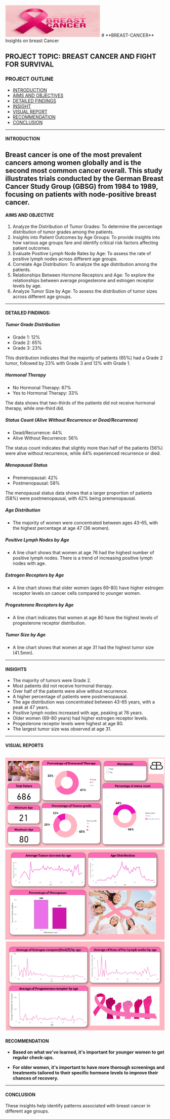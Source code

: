 <img src="Breast_cancer.jpg" width="300" height="100">
# **BREAST-CANCER**
Insights on breast Cancer

## PROJECT TOPIC: BREAST CANCER AND FIGHT FOR SURVIVAL

### PROJECT OUTLINE
- [INTRODUCTION](#INTRODUCTION)
- [AIMS AND OBJECTIVES](#AIMS-AND-OBJECTIVES)
- [DETAILED FINDINGS](#DETAILED-FINDINGS)
- [INSIGHT](#INSIGHT)
- [VISUAL REPORT](#VISUAL-REPORT)
- [RECOMMENDATION](#RECOMMENDATION)
- [CONCLUSION](#CONCLUSION)
---

#### INTRODUCTION
Breast cancer is one of the most prevalent cancers among women globally and is the second most common cancer overall.
This study illustrates trials conducted by the German Breast Cancer Study Group (GBSG) from 1984 to 1989, focusing on patients with node-positive breast cancer.
---

#### AIMS AND OBJECTIVE
1. Analyze the Distribution of Tumor Grades: To determine the percentage distribution of tumor grades among the patients.
2. Insights into Patient Outcomes by Age Groups: To provide insights into how various age groups fare and identify critical risk factors affecting patient outcomes.
3. Evaluate Positive Lymph Node Rates by Age: To assess the rate of positive lymph nodes across different age groups.
4. Correlate Age Distribution: To analyze the age distribution among the patients.
5. Relationships Between Hormone Receptors and Age: To explore the relationships between average progesterone and estrogen receptor levels by age.
6. Analyze Tumor Size by Age: To assess the distribution of tumor sizes across different age groups.
---


#### DETAILED FINDINGS:

##### Tumor Grade Distribution
- Grade 1: 12%
- Grade 2: 65%
- Grade 3: 23%

This distribution indicates that the majority of patients (65%) had a Grade 2 tumor, followed by 23% with Grade 3 and 12% with Grade 1.

##### Hormonal Therapy
- No Hormonal Therapy: 67%
- Yes to Hormonal Therapy: 33%

The data shows that two-thirds of the patients did not receive hormonal therapy, while one-third did.


##### Status Count (Alive Without Recurrence or Dead/Recurrence)
- Dead/Recurrence: 44%
- Alive Without Recurrence: 56%

The status count indicates that slightly more than half of the patients (56%) were alive without recurrence, while 44% experienced recurrence or died.


##### Menopausal Status
- Premenopausal: 42%
- Postmenopausal: 58%

The menopausal status data shows that a larger proportion of patients (58%) were postmenopausal, with 42% being premenopausal.


##### Age Distribution
- The majority of women were concentrated between ages 43-65, with the highest percentage at age 47 (36 women).


##### Positive Lymph Nodes by Age
- A line chart shows that women at age 76 had the highest number of positive lymph nodes. There is a trend of increasing positive lymph nodes with age.


##### Estrogen Receptors by Age
- A line chart shows that older women (ages 69-80) have higher estrogen receptor levels on cancer cells compared to younger women.


##### Progesterone Receptors by Age
- A line chart indicates that women at age 80 have the highest levels of progesterone receptor distribution.


##### Tumor Size by Age
- A line chart shows that women at age 31 had the highest tumor size (41.5mm).

---

#### INSIGHTS
- The majority of tumors were Grade 2.
- Most patients did not receive hormonal therapy.
- Over half of the patients were alive without recurrence.
- A higher percentage of patients were postmenopausal.
- The age distribution was concentrated between 43-65 years, with a peak at 47 years.
- Positive lymph nodes increased with age, peaking at 76 years.
- Older women (69-80 years) had higher estrogen receptor levels.
- Progesterone receptor levels were highest at age 80.
- The largest tumor size was observed at age 31.
---
#### VISUAL REPORTS 
![](picture1.png)
![](picture2.png)
![](picture3.png)
---
#### RECOMMENDATION

- **Based on what we've learned, it's important for younger women to get regular check-ups.**

- **For older women, it's important to have more thorough screenings and treatments tailored to their specific hormone levels to improve their chances of recovery.**
---

#### CONCLUSION

These insights help identify patterns associated with breast cancer in different age groups.
